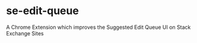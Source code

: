 se-edit-queue
=============

A Chrome Extension which improves the Suggested Edit Queue UI on Stack Exchange Sites